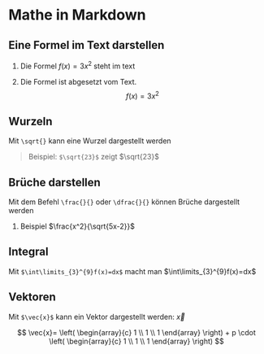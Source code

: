 # Mathe in Markdown
## Eine Formel im Text darstellen
1. Die Formel $f(x)=3x^2$ steht im text

2. Die Formel ist abgesetzt vom Text. $$f(x)=3x^2$$

## Wurzeln
Mit `\sqrt{}` kann eine Wurzel dargestellt werden

> Beispiel: `$\sqrt{23}$` zeigt $\sqrt{23}$

## Brüche darstellen
Mit dem Befehl `\frac{}{}` oder `\dfrac{}{}` können Brüche dargestellt werden
1. Beispiel $\frac{x^2}{\sqrt{5x-2}}$

## Integral
Mit `$\int\limits_{3}^{9}f(x)=dx$` macht man $\int\limits_{3}^{9}f(x)=dx$

## Vektoren
Mit `$\vec{x}$` kann ein Vektor dargestellt werden: $\vec{x}$

$$
\vec{x}=
\left(
\begin{array}{c}
    1 \\
    1 \\
    1
\end{array}
\right)
+
p \cdot
\left(
\begin{array}{c}
    1 \\
    1 \\
    1
\end{array}
\right)
$$